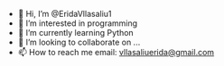 - 👋 Hi, I’m @EridaVllasaliu1
- 👀 I’m interested in programming
- 🌱 I’m currently learning Python
- 💞️ I’m looking to collaborate on ...
- 📫 How to reach me email: vllasaliuerida@gmail.com

<!---
EridaVllasaliu1/EridaVllasaliu1 is a ✨ special ✨ repository because its `README.md` (this file) appears on your GitHub profile.
You can click the Preview link to take a look at your changes.
--->
